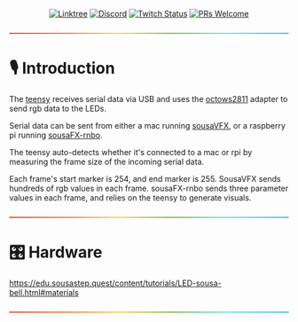 <div align="center">

[![Linktree](https://img.shields.io/badge/linktree-1de9b6?logo=linktree&style=flat-square&color=029900)](https://www.sousastep.quest/links/) [![Discord](https://img.shields.io/discord/1044699978993504368?label=Discord&logo=discord&logoColor=5865F2&style=flat-square&color=5865F2)](https://discord.gg/feBwTZt84d) [![Twitch Status](https://img.shields.io/twitch/status/sousastep?label=Twitch&logo=twitch&style=flat-square)](https://www.twitch.tv/sousastep) [![PRs Welcome](https://img.shields.io/badge/PRs-welcome-brightgreen.svg?style=flat-square&color=029900)](https://makeapullrequest.com) 

</div>

<a href="#studio_microphone-introduction">![rainbow](./media/rainbow.png)</a>

# :studio_microphone: Introduction

The [teensy](https://www.pjrc.com/store/teensy40.html) receives serial data via USB and uses the [octows2811](https://www.pjrc.com/store/octo28_adaptor.html) adapter to send rgb data to the LEDs.

Serial data can be sent from either a mac running [sousaVFX](https://doc.sousastep.quest/content/sousavfx.html), or a raspberry pi running [sousaFX-rnbo](https://github.com/Sousastep/SousaFX-rnbo).

The teensy auto-detects whether it's connected to a mac or rpi by measuring the frame size of the incoming serial data.

Each frame's start marker is 254, and end marker is 255. SousaVFX sends hundreds of rgb values in each frame. sousaFX-rnbo sends three parameter values in each frame, and relies on the teensy to generate visuals.

<a href="#control_knobs-hardware">![rainbow](./media/rainbow.png)</a>

# :control_knobs: Hardware

https://edu.sousastep.quest/content/tutorials/LED-sousa-bell.html#materials

<a href="#">![rainbow](./media/rainbow.png)</a>
